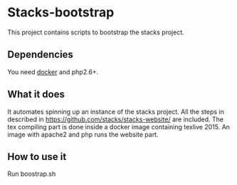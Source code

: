 # Stacks-bootstrap

This project contains scripts to bootstrap the stacks project. 

## Dependencies

You need [docker](https://docs.docker.com/engine/installation/) and php2.6+.

## What it does

It automates spinning up an instance of the stacks project. 
All the steps in described in https://github.com/stacks/stacks-website/ are included. 
The tex compiling part is done inside a docker image containing texlive 2015.
An image with apache2 and php runs the website part.

## How to use it
Run boostrap.sh
